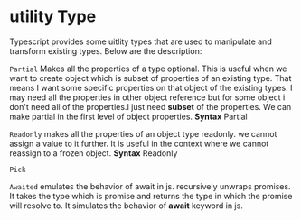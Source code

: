 # utility Type
Typescript provides some uitlity types that are used to manipulate and transform existing types. Below are the description: 

`Partial` Makes all the properties of a type optional. This is useful when we want to create object which is subset of properties of an existing type. That means I want some specific properties on that object of the existing types. I may need all the properties in other object reference but for some object i don't need all of the properties.I just need **subset** of the properties. We can make partial in the first level of object properties.
**Syntax** Partial<T>

`Readonly` makes all the properties of an object type readonly. we cannot assign a value to it further. It is useful in the context where we cannot reassign to a frozen object.
**Syntax** Readonly<T>

`Pick` 

`Awaited` emulates the behavior of await in js. recursively unwraps promises. It takes the type which is promise and returns the type in which the promise will resolve to. It simulates the behavior of **await** keyword in js. 